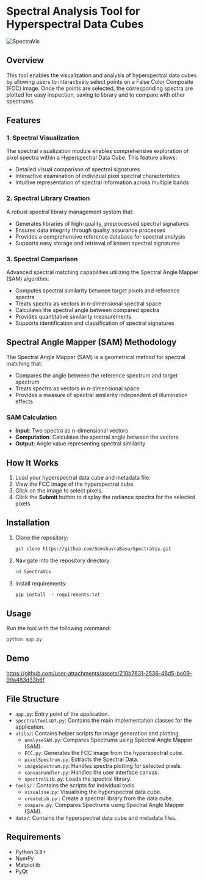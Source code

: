 
# Spectral Analysis Tool for Hyperspectral Data Cubes

![SpectraVis](https://github.com/user-attachments/assets/7fa2b608-789d-4f34-b74d-543236ad0a47)


## Overview
This tool enables the visualization and analysis of hyperspectral data cubes by allowing users to interactively select points on a False Color Composite (FCC) image. Once the points are selected, the corresponding spectra are plotted for easy inspection, saving to library and to compare with other spectrums.

## Features
### 1. Spectral Visualization
The spectral visualization module enables comprehensive exploration of pixel spectra within a Hyperspectral Data Cube. This feature allows:
- Detailed visual comparison of spectral signatures
- Interactive examination of individual pixel spectral characteristics
- Intuitive representation of spectral information across multiple bands

### 2. Spectral Library Creation
A robust spectral library management system that:
- Generates libraries of high-quality, preprocessed spectral signatures
- Ensures data integrity through quality assurance processes
- Provides a comprehensive reference database for spectral analysis
- Supports easy storage and retrieval of known spectral signatures

### 3. Spectral Comparison
Advanced spectral matching capabilities utilizing the Spectral Angle Mapper (SAM) algorithm:
- Computes spectral similarity between target pixels and reference spectra
- Treats spectra as vectors in n-dimensional spectral space
- Calculates the spectral angle between compared spectra
- Provides quantitative similarity measurements
- Supports identification and classification of spectral signatures

## Spectral Angle Mapper (SAM) Methodology
The Spectral Angle Mapper (SAM) is a geometrical method for spectral matching that:
- Compares the angle between the reference spectrum and target spectrum
- Treats spectra as vectors in n-dimensional space
- Provides a measure of spectral similarity independent of illumination effects

### SAM Calculation
- **Input**: Two spectra as n-dimensional vectors
- **Computation**: Calculates the spectral angle between the vectors
- **Output**: Angle value representing spectral similarity

## How It Works
1. Load your hyperspectral data cube and metadata file.
2. View the FCC image of the hyperspectral cube.
3. Click on the image to select pixels.
4. Click the **Submit** button to display the radiance spectra for the selected pixels.

## Installation
1. Clone the repository:
   ```bash
   git clone https://github.com/SomshuvraBasu/SpectraVis.git
   ```
2. Navigate into the repository directory:
   ```bash
   cd SpectraVis
   ```
3. Install requirements:
   ```bash
   pip install -r requirements.txt
   ```
   
## Usage
Run the tool with the following command:
```bash
python app.py
```

## Demo


https://github.com/user-attachments/assets/210b7631-2536-48d5-be09-99a483d33b6f


## File Structure
- `app.py`: Entry point of the application.
- `spectralToolsQT.py`: Contains the main implementation classes for the application.
- `utils/`: Contains helper scripts for image generation and plotting.
  - `analyseSAM.py`: Compares Spectrums using Spectral Angle Mapper (SAM).
  - `FCC.py`: Generates the FCC image from the hyperspectral cube.
  - `pixelSpectrum.py`: Extracts the Spectral Data.
  - `imageSpectrum.py`: Handles spectra plotting for selected pixels.
  - `canvasHandler.py`: Handles the user interface canvas.
  - `spectralLib.py`: Loads the spectral library.
- `Tools/` : Contains the scripts for individual tools
  - `visualise.py`: Visualising the hyperspectral data cube.
  - `createLib.py` : Create a spectral library from the data cube.
  - `compare.py`: Compares Spectrums using Spectral Angle Mapper (SAM).
- `data/`: Contains the hyperspectral data cube and metadata files.


## Requirements
- Python 3.8+
- NumPy
- Matplotlib
- PyQt
